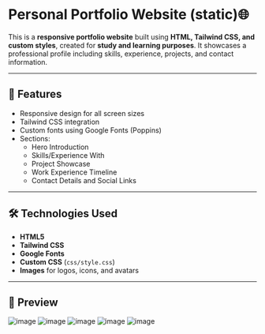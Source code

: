 # Personal Portfolio Website (static)🌐

This is a **responsive portfolio website** built using **HTML, Tailwind CSS, and custom styles**, created for **study and learning purposes**. 
It showcases a professional profile including skills, experience, projects, and contact information.

---

## 🚀 Features

- Responsive design for all screen sizes
- Tailwind CSS integration
- Custom fonts using Google Fonts (Poppins)
- Sections:
  - Hero Introduction
  - Skills/Experience With
  - Project Showcase
  - Work Experience Timeline
  - Contact Details and Social Links

---

## 🛠 Technologies Used

- **HTML5**
- **Tailwind CSS**
- **Google Fonts**
- **Custom CSS** (`css/style.css`)
- **Images** for logos, icons, and avatars

---

## 📸 Preview

![image](https://github.com/user-attachments/assets/134efa8d-9fdc-48d5-83cc-3dc43d5a44f1)
![image](https://github.com/user-attachments/assets/30403290-3fc1-4dc7-85fa-812415d3c723)
![image](https://github.com/user-attachments/assets/33315605-1458-4287-82c6-91babaa95705)
![image](https://github.com/user-attachments/assets/ce2d6a8b-589e-453a-862d-3d90c0a55f1c)
![image](https://github.com/user-attachments/assets/dbde5fd4-b7b6-4217-8710-dd38b9ca2e93)




